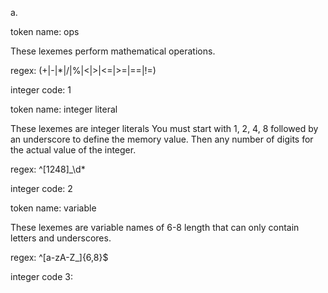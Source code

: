 a.

token name: ops

These lexemes perform mathematical operations. 

regex: (+|-|*|/|%|<|>|<=|>=|==|!=)

integer code: 1

token name: integer literal

These lexemes are integer literals You must start with 1, 2, 4, 8 followed by an underscore to define the memory value. Then any number of digits for the actual value of the integer.  

regex: ^[1248]_\d*

integer code: 2

token name: variable

These lexemes are variable names of 6-8 length that can only contain letters and underscores.

regex: ^[a-zA-Z_]{6,8}$

integer code 3:


